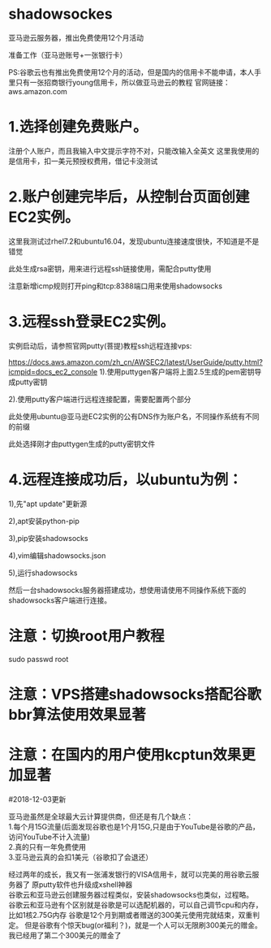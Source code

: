 # shadowsockes
亚马逊云服务器，推出免费使用12个月活动

准备工作（亚马逊账号+一张银行卡）

PS:谷歌云也有推出免费使用12个月的活动，但是国内的信用卡不能申请，本人手里只有一张招商银行young信用卡，所以做亚马逊云的教程
官网链接：aws.amazon.com

# 1.选择创建免费账户。

注册个人账户，而且我输入中文提示字符不对，只能改输入全英文
这里我使用的是信用卡，扣一美元预授权费用，借记卡没测试
# 2.账户创建完毕后，从控制台页面创建EC2实例。



这里我测试过rhel7.2和ubuntu16.04，发现ubuntu连接速度很快，不知道是不是错觉






此处生成rsa密钥，用来进行远程ssh链接使用，需配合putty使用

注意新增icmp规则打开ping和tcp:8388端口用来使用shadowsocks

# 3.远程ssh登录EC2实例。

实例启动后，请参照官网putty(菩提)教程ssh远程连接vps:

https://docs.aws.amazon.com/zh_cn/AWSEC2/latest/UserGuide/putty.html?icmpid=docs_ec2_console
1).使用puttygen客户端将上面2.5生成的pem密钥导成putty密钥


2).使用putty客户端进行远程连接配置，需要配置两个部分




此处使用ubuntu@亚马逊EC2实例的公有DNS作为账户名，不同操作系统有不同的前缀



此处选择刚才由puttygen生成的putty密钥文件
# 4.远程连接成功后，以ubuntu为例：

   1),先"apt update"更新源

   2),apt安装python-pip

   3),pip安装shadowsocks


4),vim编辑shadowsocks.json

5),运行shadowsocks

然后一台shadowsocks服务器搭建成功，想使用请使用不同操作系统下面的shadowsocks客户端进行连接。

# 注意：切换root用户教程
sudo passwd root

# 注意：VPS搭建shadowsocks搭配谷歌bbr算法使用效果显著 
# 注意：在国内的用户使用kcptun效果更加显著
#2018-12-03更新           

亚马逊虽然是全球最大云计算提供商，但还是有几个缺点：  
1.每个月15G流量(后面发现谷歌也是1个月15G,只是由于YouTube是谷歌的产品，访问YouTube不计入流量)  
2.真的只有一年免费使用          
3.亚马逊云真的会扣1美元（谷歌扣了会退还）

经过两年的成长，我又有一张浦发银行的VISA信用卡，就可以完美的用谷歌云服务器了
原putty软件也升级成xshell神器    
谷歌云和亚马逊云创建服务器过程类似，安装shadowsocks也类似，过程略。  
谷歌云和亚马逊有个区别就是谷歌是可以选配机器的，可以自己调节cpu和内存，比如1核2.75G内存
谷歌是12个月到期或者赠送的300美元使用完就结束，双重判定。
但是谷歌有个惊天bug(or福利？)，就是一个人可以无限刷300美元的赠金。我已经用了第二个300美元的赠金了
